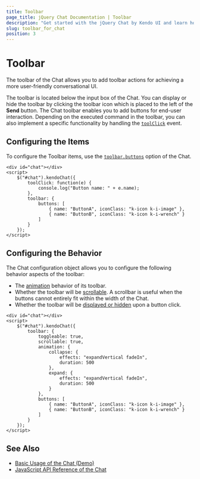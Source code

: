 ```yaml
---
title: Toolbar
page_title: jQuery Chat Documentation | Toolbar
description: "Get started with the jQuery Chat by Kendo UI and learn how to configure the Toolbar for the Chat UI."
slug: toolbar_for_chat
position: 3
---
```


# Toolbar

The toolbar of the Chat allows you to add toolbar actions for achieving a more user-friendly conversational UI.

The toolbar is located below the input box of the Chat. You can display or hide the toolbar by clicking the toolbar icon which is placed to the left of the **Send** button. The Chat toolbar enables you to add buttons for end-user interaction. Depending on the executed command in the toolbar, you can also implement a specific functionality by handling the [`toolClick`](/api/javascript/ui/chat/events/toolclick) event.

## Configuring the Items

To configure the Toolbar items, use the [`toolbar.buttons`](/api/javascript/ui/chat/configuration/toolbar.buttons) option of the Chat.

```dojo
<div id="chat"></div>
<script>
    $("#chat").kendoChat({
        toolClick: function(e) {
            console.log("Button name: " + e.name);
        },
        toolbar: {
            buttons: [
                { name: "ButtonA", iconClass: "k-icon k-i-image" },
                { name: "ButtonB", iconClass: "k-icon k-i-wrench" }
            ]
        }
    });
</script>
```

## Configuring the Behavior

The Chat configuration object allows you to configure the following behavior aspects of the toolbar:

* The [animation](/api/javascript/ui/chat/configuration/toolbar.animation) behavior of its toolbar.
* Whether the toolbar will be [scrollable](/api/javascript/ui/chat/configuration/toolbar.scrollable). A scrollbar is useful when the buttons cannot entirely fit within the width of the Chat.
* Whether the toolbar will be [displayed or hidden](/api/javascript/ui/chat/configuration/toolbar.toggleable) upon a button click.

```dojo
<div id="chat"></div>
<script>
    $("#chat").kendoChat({
        toolbar: {
            toggleable: true,
            scrollable: true,
            animation: {
                collapse: {
                    effects: "expandVertical fadeIn",
                    duration: 500
                },
                expand: {
                    effects: "expandVertical fadeIn",
                    duration: 500
                }
            },
            buttons: [
                { name: "ButtonA", iconClass: "k-icon k-i-image" },
                { name: "ButtonB", iconClass: "k-icon k-i-wrench" }
            ]
        }
    });
</script>
```

## See Also

* [Basic Usage of the Chat (Demo)](https://demos.telerik.com/kendo-ui/chat/index)
* [JavaScript API Reference of the Chat](/api/javascript/ui/chat)

